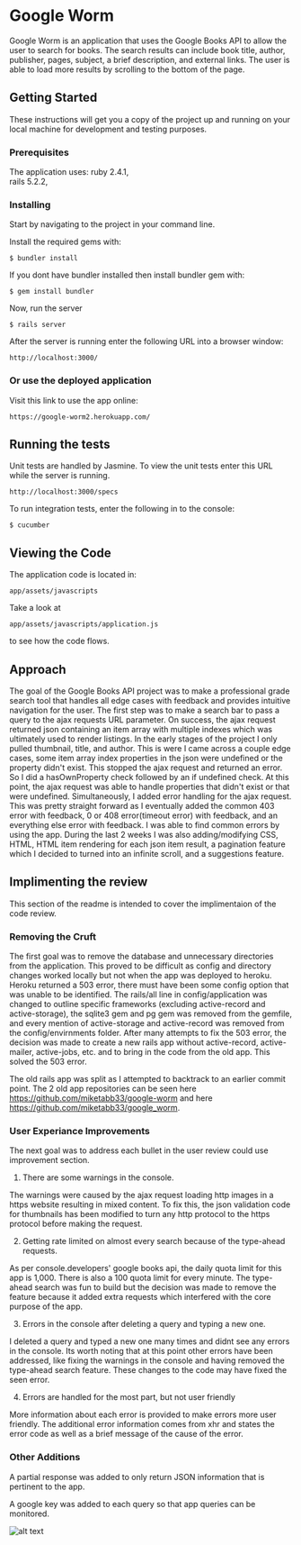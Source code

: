 # Google Worm

Google Worm is an application that uses the Google Books API to allow the user to search for books. The search results can include book title, author, publisher, pages, subject, a brief description, and external links. The user is able to load more results by scrolling to the bottom of the page. 

## Getting Started

These instructions will get you a copy of the project up and running on your local machine for development and testing purposes.

### Prerequisites
The application uses:
ruby 2.4.1,  
rails 5.2.2,  

### Installing
Start by navigating to the project in your command line.

Install the required gems with:
```
$ bundler install
```
If you dont have bundler installed then install bundler gem with:

```
$ gem install bundler
```

Now, run the server
```
$ rails server
```
After the server is running enter the following URL into a browser window:
```
http://localhost:3000/
```

### Or use the deployed application
Visit this link to use the app online:

```
https://google-worm2.herokuapp.com/
```

## Running the tests

Unit tests are handled by Jasmine. To view the unit tests enter this URL while the server is running.
```
http://localhost:3000/specs
```

To run integration tests, enter the following in to the console:

```
$ cucumber
```
## Viewing the Code
The application code is located in:
```
app/assets/javascripts
```
Take a look at
```
app/assets/javascripts/application.js
```
to see how the code flows.

## Approach

The goal of the Google Books API project was to make a professional grade search tool that handles all edge cases with feedback and provides intuitive navigation for the user. The first step was to make a search bar to pass a query to the ajax requests URL parameter. On success, the ajax request returned json containing an item array with multiple indexes which was ultimately used to render listings. In the early stages of the project I only pulled thumbnail, title, and author. This is were I came across a couple edge cases, some item array index properties in the json were undefined or the property didn't exist. This stopped the ajax request and returned an error. So I did a hasOwnProperty check followed by an if undefined check. At this point, the ajax request was able to handle properties that didn't exist or that were undefined. Simultaneously, I added error handling for the ajax request. This was pretty straight forward as I eventually added the common 403 error with feedback, 0 or 408 error(timeout error) with feedback, and an everything else error with feedback. I was able to find common errors by using the app. During the last 2 weeks I was also adding/modifying CSS, HTML, HTML item rendering for each json item result, a pagination feature which I decided to turned into an infinite scroll, and a suggestions feature.    

## Implimenting the review

This section of the readme is intended to cover the implimentaion of the code review.

### Removing the Cruft

The first goal was to remove the database and unnecessary directories from the application. This proved to be difficult as config and directory changes worked locally but not when the app was deployed to heroku. Heroku returned a 503 error, there must have been some config option that was unable to be identified. The rails/all line in config/application was changed to outline specific frameworks (excluding active-record and active-storage), the sqlite3 gem and pg gem was removed from the gemfile, and every mention of active-storage and active-record was removed from the config/envirnments folder. After many attempts to fix the 503 error, the decision was made to create a new rails app without active-record, active-mailer, active-jobs, etc. and to bring in the code from the old app. This solved the 503 error. 

The old rails app was split as I attempted to backtrack to an earlier commit point. The 2 old app repositories can be seen here https://github.com/miketabb33/google-worm and here https://github.com/miketabb33/google_worm.


### User Experiance Improvements

The next goal was to address each bullet in the user review could use improvement section.

1. There are some warnings in the console.

The warnings were caused by the ajax request loading http images in a https website resulting in mixed content. To fix this, the json validation code for thumbnails has been modified to turn any http protocol to the https protocol before making the request.

2. Getting rate limited on almost every search because of the type-ahead requests.

As per console.developers' google books api, the daily quota limit for this app is 1,000. There is also a 100 quota limit for every minute. The type-ahead search was fun to build but the decision was made to remove the feature because it added extra requests which interfered with the core purpose of the app.   

3. Errors in the console after deleting a query and typing a new one. 

I deleted a query and typed a new one many times and didnt see any errors in the console. Its worth noting that at this point other errors have been addressed, like fixing the warnings in the console and having removed the type-ahead search feature. These changes to the code may have fixed the seen error.

4. Errors are handled for the most part, but not user friendly

More information about each error is provided to make errors more user friendly. The additional error information comes from xhr and states the error code as well as a brief message of the cause of the error.

### Other Additions

A partial response was added to only return JSON information that is pertinent to the app.

A google key was added to each query so that app queries can be monitored.

![alt text](https://i.ibb.co/413y0rG/Screen-Shot-2019-01-28-at-9-23-19-PM.png)

